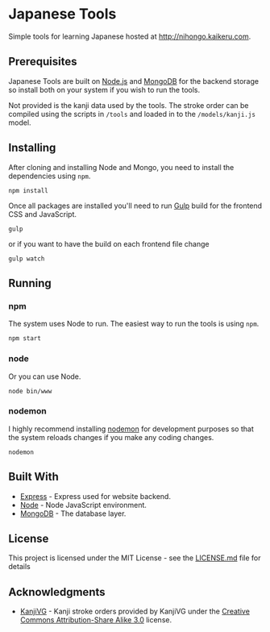 # Japanese Tools

Simple tools for learning Japanese hosted at http://nihongo.kaikeru.com.

## Prerequisites

Japanese Tools are built on [Node.js](https://nodejs.org) and [MongoDB](https://www.mongodb.com) for the backend storage so install both on your system if you wish to run the tools.

Not provided is the kanji data used by the tools. The stroke order can be compiled using the scripts in `/tools` and loaded in to the `/models/kanji.js` model.

## Installing
After cloning and installing Node and Mongo, you need to install the dependencies using `npm`.

```
npm install
```

Once all packages are installed you'll need to run [Gulp](http://gulpjs.com/) build for the frontend CSS and JavaScript.

```
gulp
```

or if you want to have the build on each frontend file change

```
gulp watch
```

## Running

### npm
The system uses Node to run. The easiest way to run the tools is using `npm`.

```
npm start
```

### node
Or you can use Node.

```
node bin/www
```

### nodemon
I highly recommend installing [nodemon](https://github.com/remy/nodemon) for development purposes so that the system reloads changes if you make any coding changes.

```
nodemon
```

## Built With

* [Express](https://expressjs.com) - Express used for website backend.
* [Node](https://nodejs.org/en/) - Node JavaScript environment.
* [MongoDB](https://www.mongodb.com/) - The database layer.

## License

This project is licensed under the MIT License - see the [LICENSE.md](LICENSE.md) file for details

## Acknowledgments

* [KanjiVG](http://kanjivg.tagaini.net/) - Kanji stroke orders provided by KanjiVG under the [Creative Commons Attribution-Share Alike 3.0](http://creativecommons.org/licenses/by-sa/3.0/) license.
